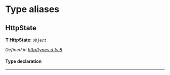 

# Type aliases

<a id="httpstate"></a>

##  HttpState

**Ƭ HttpState**: *`object`*

*Defined in [http/types.d.ts:8](https://github.com/polkadot-js/api/blob/ae54a71/packages/api-provider/src/http/types.d.ts#L8)*

#### Type declaration

___

